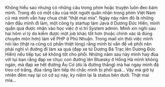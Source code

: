 Không hiểu sao nhưng có những câu trong phim hoặc truyện luôn đeo bám mình. Trong đó có một câu của một người quân nhân trong phim Việt Nam cũ mà mình vẫn hay chua chát "thật mai mỉa". Ngày này năm đó là những năm đầu mình đi làm, một công ty startup làm Java ở Dương Đức Hiền, mình quẩn quá được nhận vào học việc ở vị trí System admin. Mình xin nghỉ sau hai hôm vì lý do kiếm được một job khác tốt hơn (hoặc chính xác là đúng chuyên môn hơn) làm về PHP ở Phú Nhuận. Trong mail xin thôi việc mình nói láo (thật ra cũng có phần thiệt lòng) rằng mình bị vấn đề về phổi nên phải nghỉ vì đường đi làm xa quá (đạp xe từ Dương Bá Trạc lên Dương Đức Hiền) nếu tiếp tục sẽ không tốt cho phổi. Những năm sau này mình hay đùa với tụi bạn rằng đạp xe chục con đường lên Bluesky ở Hồng Hà mình không ngán, mà đạp xe hết đường Âu Cơ (dù là đường thẳng) mà hai ngay mình đã treo cờ trắng, đùa rằng làm tiếp thì chắc mình bị phổi quá... Vậy mà giờ tự nhiên đêm nay lại có cớ sự này, ky niệm lại là status bên dưới. Thật mai mỉa...